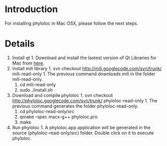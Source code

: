 # Introduction #

For installing phyloloc in Mac OSX, please follow the next steps.

# Details #

  1. Install qt
    1. Download and install the lastest version of Qt Libraries for Mac from [here](http://qt.nokia.com/downloads).
  1. Install mili library
    1. svn checkout http://mili.googlecode.com/svn/trunk/ mili-read-only
    1. The previous command downloads mili in the folder mili-read-only.
      1. cd mili-read-only
      1. sudo ./install.sh
  1. Download and compile phyloloc
    1. svn checkout http://phyloloc.googlecode.com/svn/trunk/ phyloloc-read-only
    1. The previous command generates the folder phyloloc-read-only.
      1. cd phyloloc-read-only/src
      1. qmake -spec macx-g++ phyloloc.pro
      1. make
  1. Run phyloloc
    1. A phyloloc.app application will be generated in the source (phyloloc-read-only/src) folder. Double click on it to execute phyloloc.